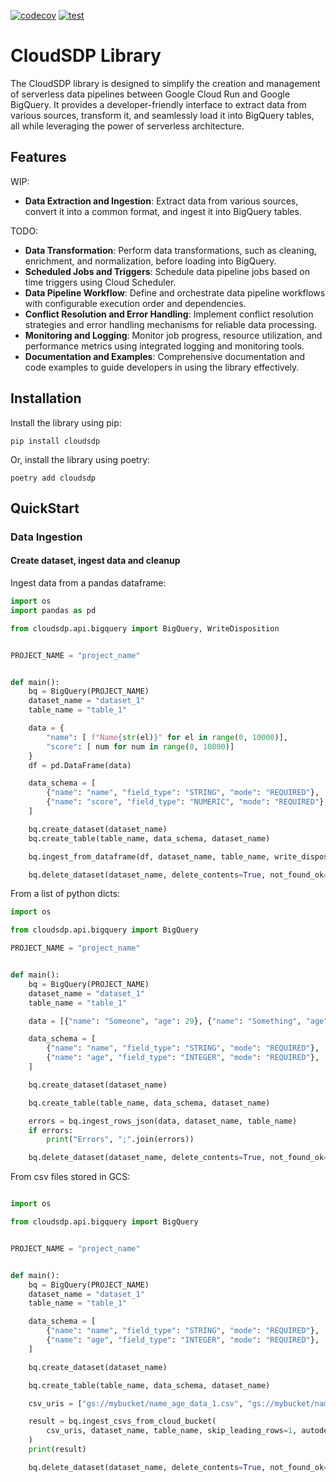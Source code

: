 [![codecov](https://codecov.io/gh/nvn-nil/CloudSDP/branch/main/graph/badge.svg?token=P0U7YNO17D)](https://codecov.io/gh/nvn-nil/CloudSDP)
[![test](https://github.com/nvn-nil/CloudSDP/actions/workflows/ci.yaml/badge.svg)](https://github.com/nvn-nil/CloudSDP/actions/workflows/ci.yaml)

# CloudSDP Library

The CloudSDP library is designed to simplify the creation and management of serverless data pipelines between Google Cloud Run and Google BigQuery. It provides a developer-friendly interface to extract data from various sources, transform it, and seamlessly load it into BigQuery tables, all while leveraging the power of serverless architecture.

## Features

WIP:

- **Data Extraction and Ingestion**: Extract data from various sources, convert it into a common format, and ingest it into BigQuery tables.

TODO:

- **Data Transformation**: Perform data transformations, such as cleaning, enrichment, and normalization, before loading into BigQuery.
- **Scheduled Jobs and Triggers**: Schedule data pipeline jobs based on time triggers using Cloud Scheduler.
- **Data Pipeline Workflow**: Define and orchestrate data pipeline workflows with configurable execution order and dependencies.
- **Conflict Resolution and Error Handling**: Implement conflict resolution strategies and error handling mechanisms for reliable data processing.
- **Monitoring and Logging**: Monitor job progress, resource utilization, and performance metrics using integrated logging and monitoring tools.
- **Documentation and Examples**: Comprehensive documentation and code examples to guide developers in using the library effectively.

## Installation

Install the library using pip:

`pip install cloudsdp`

Or, install the library using poetry:

`poetry add cloudsdp`

## QuickStart

### Data Ingestion

#### Create dataset, ingest data and cleanup

Ingest data from a pandas dataframe:

```py
import os
import pandas as pd

from cloudsdp.api.bigquery import BigQuery, WriteDisposition


PROJECT_NAME = "project_name"


def main():
    bq = BigQuery(PROJECT_NAME)
    dataset_name = "dataset_1"
    table_name = "table_1"

    data = {
        "name": [ f"Name{str(el)}" for el in range(0, 10000)],
        "score": [ num for num in range(0, 10000)]
    }
    df = pd.DataFrame(data)

    data_schema = [
        {"name": "name", "field_type": "STRING", "mode": "REQUIRED"},
        {"name": "score", "field_type": "NUMERIC", "mode": "REQUIRED"},
    ]

    bq.create_dataset(dataset_name)
    bq.create_table(table_name, data_schema, dataset_name)

    bq.ingest_from_dataframe(df, dataset_name, table_name, write_disposition=WriteDisposition.WRITE_IF_TABLE_EMPTY)

    bq.delete_dataset(dataset_name, delete_contents=True, not_found_ok=True)
```


From a list of python dicts:

```py
import os

from cloudsdp.api.bigquery import BigQuery

PROJECT_NAME = "project_name"


def main():
    bq = BigQuery(PROJECT_NAME)
    dataset_name = "dataset_1"
    table_name = "table_1"

    data = [{"name": "Someone", "age": 29}, {"name": "Something", "age": 22}]

    data_schema = [
        {"name": "name", "field_type": "STRING", "mode": "REQUIRED"},
        {"name": "age", "field_type": "INTEGER", "mode": "REQUIRED"},
    ]

    bq.create_dataset(dataset_name)

    bq.create_table(table_name, data_schema, dataset_name)

    errors = bq.ingest_rows_json(data, dataset_name, table_name)
    if errors:
        print("Errors", ";".join(errors))

    bq.delete_dataset(dataset_name, delete_contents=True, not_found_ok=True)
```

From csv files stored in GCS:

```py

import os

from cloudsdp.api.bigquery import BigQuery


PROJECT_NAME = "project_name"


def main():
    bq = BigQuery(PROJECT_NAME)
    dataset_name = "dataset_1"
    table_name = "table_1"

    data_schema = [
        {"name": "name", "field_type": "STRING", "mode": "REQUIRED"},
        {"name": "age", "field_type": "INTEGER", "mode": "REQUIRED"},
    ]

    bq.create_dataset(dataset_name)

    bq.create_table(table_name, data_schema, dataset_name)

    csv_uris = ["gs://mybucket/name_age_data_1.csv", "gs://mybucket/name_age_data_2.csv"]

    result = bq.ingest_csvs_from_cloud_bucket(
        csv_uris, dataset_name, table_name, skip_leading_rows=1, autodetect_schema=False, timeout=120
    )
    print(result)

    bq.delete_dataset(dataset_name, delete_contents=True, not_found_ok=True)
```
